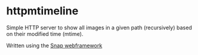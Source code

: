 httpmtimeline
=============

Simple HTTP server to show all images in a given path (recursively) based on their modified time (mtime).

Written using the [Snap webframework](http://snapframework.com/)

